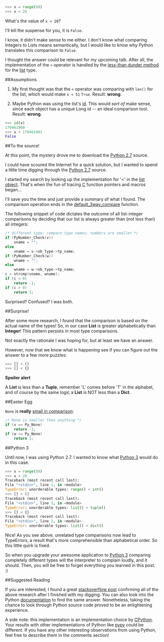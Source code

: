 ```python
>>> x = range(50)
>>> x < 20
```

What's the value of `x < 20`?

I'll kill the suspense for you, it is `False`.

I know, it didn't make sense to me either.  I don't know what comparing
Integers to Lists means semantically, but I would like to know why Python translates this comparison to `False`. 

I thought the answer could be relevant for my upcoming talk.  After
all, the implementation of the `<` operator is handled by the
[less-than dunder method](http://docs.python.org/reference/datamodel.html#object.__lt__)
for the [list](http://docs.python.org/library/types.html#types.ListType) type.

##Assumptions

1. My first thought was that the `<` operator was comparing with `len()` for the
list, which would make `x < 51` `True`.  Result: **wrong**.

2. Maybe Python was using the list's
[id](http://docs.python.org/library/functions.html#id).  This would _sort of_
make sense, since each object has a unique Long id -- an ideal comparison tool.  Result: **wrong**.

```python
>>> id(x)
170461900
>>> x < 170461901
False
```

##To the source!

At this point, the mystery drove me to download the [Python 2.7](http://python.org/download/releases/2.7.3/) source.

I could have scoured the Internet for a quick solution, but I wanted to spend a little time digging through the 
[Python 2.7](http://python.org/download/releases/2.7.3/) source.

I started my search by looking up the implementation for '<' in the
[list object](http://hg.python.org/releasing/2.7.3/file/7bb96963d067/Objects/listobject.c#l991).
That's when the fun of tracing
[C](http://en.wikipedia.org/wiki/C_(programming_language)) function pointers
and macros began...

I'll save you the time and just provide a summary of what I found. The
comparison operation ends in the
[default_3way_compare](http://hg.python.org/releasing/2.7.3/file/7bb96963d067/Objects/object.c#l757)
function.  

The following snippet of code dictates the outcome of all list-integer comparisons by deciding that our list is always greater than (not less than) all integers:

```c
/* different type: compare type names; numbers are smaller */
if (PyNumber_Check(v))
    vname = "";
else
    vname = v->ob_type->tp_name;
if (PyNumber_Check(w))
    wname = "";
else
    wname = w->ob_type->tp_name;
c = strcmp(vname, wname);
if (c < 0)
    return -1;
if (c > 0)
    return 1;
```

Surprised?  Confused?  I was both.  

##Surprise!

After some more research, I found that the comparison is based on the actual name of the types!
So, in our case **List** is greater alphabetically than **Integer**! This pattern persists in most type comparisons.

Not exactly the rationale I was hoping for, but at least we have an answer.

However, now that we know what is happening see if you can figure out the
answer to a few more puzzles:

```python
>>> [] < ()
>>> [] < {}
```

**Spoiler alert**

A **List** is less than a **Tuple**, remember 'L' comes before 'T' in the
alphabet, and of course by the same logic a **List** is NOT less than a
**Dict**.

##Easter Egg

`None` is **really**
[small in comparison](http://hg.python.org/releasing/2.7.3/file/7bb96963d067/Objects/object.c#l773):

```c
/* None is smaller than anything */
if (v == Py_None)
    return -1;
if (w == Py_None)
    return 1;
```

##Python 3

Until now, I was using Python 2.7. I wanted to know what 
[Python 3](http://www.python.org/getit/releases/3.0/) would do in this case.

```python
>>> x = range(50)
>>> x < 20
Traceback (most recent call last):
File "<stdin>", line 1, in <module>
TypeError: unorderable types: range() < int()
>>> [] < ()
Traceback (most recent call last):
File "<stdin>", line 1, in <module>
TypeError: unorderable types: list() < tuple()
>>> [] < {}
Traceback (most recent call last):
File "<stdin>", line 1, in <module>
TypeError: unorderable types: list() < dict()
```

Nice!  As you see above, unrelated type comparisons now lead to TypeErrors, a result that's more comprehensible than alphabetical order. So this little quirk is fixed. 

So when you upgrade your awesome
application to [Python 3](http://www.python.org/getit/releases/3.0/) comparing
completely different types will the interpreter to complain loudly, and it should. Then, you will be free to forget everything you learned in this post. :)

##Suggested Reading

If you are interested, I found a great
[stackoverflow post](http://stackoverflow.com/questions/7167657/python-list-greater-than-number)
confirming all of the above research after I finished with my digging.  You can also look into the Python
[documentation](http://docs.python.org/library/stdtypes.html#comparisons) to
find the same answer. Nonetheless, taking the chance to look through Python source code proved to be an enlightening experience.

A side note: this implementation is an implementation choice by
[CPython](http://en.wikipedia.org/wiki/CPython).  Your results with other
implementations of Python like [pypy](http://pypy.org/) could be different. If you have any other interesting observations from using Python, feel free to describe them in the comments section!

